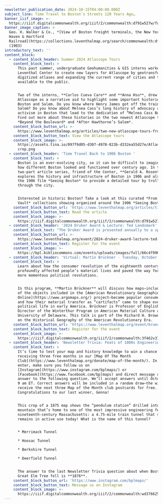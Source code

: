 ```yaml
---
newsletter_publication_date: 2024-10-15T04:00:00.000Z
subject_line: Time Travel to Boston’s Streets 120 Years Ago…
banner_iiif_image: >-
  https://iiif.digitalcommonwealth.org/iiif/2/commonwealth:d791w527w/full/,1200/0/default.jpg
banner_image_caption: >
  Geo. H. Walker & Co., *[View of Boston freight terminals, the New York, New
  Haven & Hartford
  Railroad](https://collections.leventhalmap.org/search/commonwealth:df65xz27g)*
  (1903)
introductory_text: ''
content_block:
  - content_block_header: Summer 2024 Atlascope Tours
    content_block_text: >
      This past summer, undergraduate Geohumanities & GIS interns worked at the
      Leventhal Center to create new layers for Atlascope by geotransforming
      digitized atlases and expanding the current range of cities and towns
      available to the public. 


      Two of the interns, **Carlos Cueva Caro** and **Anna Hsu**, drew on
      Atlascope as a narrative aid to highlight some important histories of
      Boston and Salem. Do you know where Henry James got off the train in
      Salem? Do you know about Melnea Cass’s long history of advocacy and
      activism in Boston that lead to the dedication of “Melnea Cass Boulevard”?
      Find out more about these histories in the two newest Atlascope tours:
      *Beyond the Boulevard* and *After Hawthorne’s Salem*.
    content_block_button_url: >-
      https://www.leventhalmap.org/articles/two-new-atlascope-tours-from-summer-2024-interns/
    content_block_button_text: View the Atlascope tours
    content_block_image: >-
      https://assets.tina.io/097f9d05-d307-4978-823b-d332ea55d27e/Atlascope tour
      crop.png
  - content_block_header: 'Time Travel Back to 1906 Boston '
    content_block_text: >
      Boston is an ever-evolving city, so it can be difficult to imagine just
      how different Boston looked and functioned over century ago. In this
      two-part article series, friend of the Center, **Gerald A. Rosenthal**,
      explores the history and infrastructure of Boston in 1906 and also uses
      the 1906 film *Seeing Boston* to provide a detailed tour by trolley car
      through the city.


      Interested in historic Boston? Take a look at this curated *From The
      Vault* collections showing organized around the 1906 *Seeing Boston* film.
    content_block_button_url: 'https://www.leventhalmap.org/articles/time-travel-back-to-1906-boston/'
    content_block_button_text: Read the article
    content_block_image: >-
      https://iiif.digitalcommonwealth.org/iiif/2/commonwealth:d791w527w/7246,345,4455,5062/,1200/0/default.jpg
  - content_block_header: '2024 Druker Award & Lecture: Ted Landsmark'
    content_block_text: "The Druker Award is presented annually to a speaker or speakers who has or have made outstanding and important contributions to the world of design.\n\nThis year's awardee,\_**Theodore (Ted) C. Landsmark**, a civic planner, educator, civil rights advocate, and member of the Leventhal Center’s Board of Directors, will reflect in conversation with BPL President\_**David Leonard**\_on reimagining the urban public library, transformative civic spaces, and building an equitable city. Following the discussion there will be an audience Q\\&A. Druker Company President\_**Ronald M. Druker**\_will give welcoming remarks.\n"
    content_block_button_url: >-
      https://www.leventhalmap.org/event/2024-druker-award-lecture-ted-landsmark/
    content_block_button_text: Register for the event
    content_block_image: >-
      https://bpl.bibliocommons.com/events/uploads/images/full/66c4f996718d51024cfd0a00967b0c4c/SPPUA-Landsmark-web-600x800-c-default.jpg
  - content_block_header: 'Virtual: Martin Brückner · Tuesday, October 22, 7 pm ET'
    content_block_text: >
      Learn about how the consumer revolution of the eighteenth century
      profoundly affected people’s material lives and paved the way for other
      more momentous political revolutions.


      In this program, **Martin Brückner** will discuss how maps—including some
      of the objects included in the [American Revolutionary Geographies
      Online](https://www.argomaps.org/) project—became popular consumer goods
      and how their material transfer as “cartifacts” came to shape everyday and
      political life in early America. Brückner is Professor of English and
      Director of the Winterthur Program in American Material Culture at the
      University of Delaware. This talk is part of the Richard H. Brown Seminar
      on the Historical Geography of the American Revolutionary Era.
    content_block_button_url: 'https://www.leventhalmap.org/event/brueckner-love-of-maps/'
    content_block_button_text: Register for the event
    content_block_image: >-
      https://iiif.digitalcommonwealth.org/iiif/2/commonwealth:3f462v37d/2215,3086,1168,2341/1200,/0/default.jpg
  - content_block_header: 'Newsletter Trivia: Feats of 1800s Engineering'
    content_block_text: >
      It’s time to test your map and history knowledge to win a chance of
      receiving three free months in our [Map Of The Month
      Club](https://www.leventhalmap.org/donate/map-of-the-month/). In order to
      enter, make sure you follow us on
      [Instagram](https://www.instagram.com/bplmaps/) or
      [Facebook](https://www.facebook.com/bplmaps) and direct message us the
      answer to the following question. We’ll accept answers until October 7 at
      9 am ET. Correct answers will be included in a random draw—the winner will
      receive the next three Map of the Month club postcards for free.
      Congratulations to our last winner, Genna!


      This crop of a 1875 map shows the “pendulum station” drilled into a
      mountain that’s home to one of the most impressive engineering feats of
      nineteenth-century Massachusetts: a 4.75-mile train tunnel that still
      remains in active use today! What is the name of this tunnel?


      * Merrimack Tunnel

      * Hoosac Tunnel

      * Berkshire Tunnel

      * Deerfield Tunnel


      The answer to the last Newsletter Trivia question about when Boston’s
      Great Elm Tree fell is **1876**.
    content_block_button_url: 'https://www.instagram.com/bplmaps/'
    content_block_button_text: Message us on Instagram
    content_block_image: >-
      https://iiif.digitalcommonwealth.org/iiif/2/commonwealth:wd3766254/2912,2926,2010,2982/,1200/0/default.jpg
---
```


